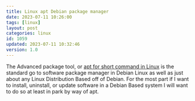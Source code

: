 ```yaml
---
title: Linux apt Debian package manager
date: 2023-07-11 10:26:00
tags: [linux]
layout: post
categories: linux
id: 1059
updated: 2023-07-11 10:32:46
version: 1.0
---
```


The Advanced package tool, or [apt for short command in Linux](https://en.wikipedia.org/wiki/APT_%28software%29) is the standard go to software package manager in Debian Linux as well as just about any Linux Distribution Based off of Debian. For the most part if I want to install, uninstall, or update software in a Debian Based system I will want to do so at least in park by way of apt.

<!-- more -->
